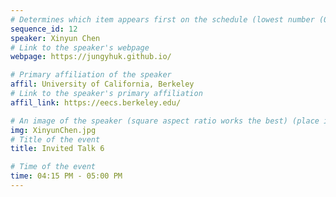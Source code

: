 ```yaml
---
# Determines which item appears first on the schedule (lowest number (0) appears first)
sequence_id: 12
speaker: Xinyun Chen
# Link to the speaker's webpage
webpage: https://jungyhuk.github.io/

# Primary affiliation of the speaker
affil: University of California, Berkeley
# Link to the speaker's primary affiliation
affil_link: https://eecs.berkeley.edu/

# An image of the speaker (square aspect ratio works the best) (place in the `assets/img/speakers` directory)
img: XinyunChen.jpg
# Title of the event
title: Invited Talk 6

# Time of the event
time: 04:15 PM - 05:00 PM
---
```

